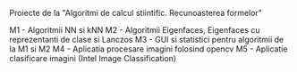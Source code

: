 Proiecte de la "Algoritmi de calcul stiintific. Recunoasterea formelor"

M1 - Algoritmii NN si kNN
M2 - Algoritmii Eigenfaces, Eigenfaces cu reprezentanti de clase si Lanczos
M3 - GUI si statistici pentru algoritmii de la M1 si M2
M4 - Aplicatia procesare imagini folosind opencv
M5 - Aplicatie clasificare imagini (Intel Image Classification)
